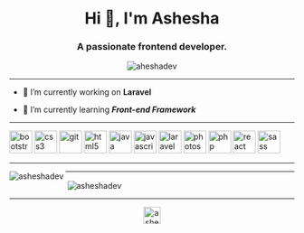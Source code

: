 <h1 align="center">Hi 👋, I'm Ashesha</h1>
<h3 align="center">A passionate frontend developer.</h3>

<p align="center"> <img src="https://komarev.com/ghpvc/?username=asheshadev" alt="aheshadev" /> </p>

---

- 🔭 I’m currently working on **Laravel**

- 🌱 I’m currently learning ***Front-end Framework***

---

<p align="left"><img src="https://devicons.github.io/devicon/devicon.git/icons/bootstrap/bootstrap-plain.svg" alt="bootstrap" width="40" height="40"/> <img src="https://devicons.github.io/devicon/devicon.git/icons/css3/css3-original-wordmark.svg" alt="css3" width="40" height="40"/> <img src="https://www.vectorlogo.zone/logos/git-scm/git-scm-icon.svg" alt="git" width="40" height="40"/> <img src="https://devicons.github.io/devicon/devicon.git/icons/html5/html5-original-wordmark.svg" alt="html5" width="40" height="40"/> <img src="https://devicons.github.io/devicon/devicon.git/icons/java/java-original-wordmark.svg" alt="java" width="40" height="40"/> <img src="https://devicons.github.io/devicon/devicon.git/icons/javascript/javascript-original.svg" alt="javascript" width="40" height="40"/> <img src="https://devicons.github.io/devicon/devicon.git/icons/laravel/laravel-plain-wordmark.svg" alt="laravel" width="40" height="40"/> <img src="https://devicons.github.io/devicon/devicon.git/icons/photoshop/photoshop-plain.svg" alt="photoshop" width="40" height="40"/> <img src="https://devicons.github.io/devicon/devicon.git/icons/php/php-original.svg" alt="php" width="40" height="40"/> <img src="https://devicons.github.io/devicon/devicon.git/icons/react/react-original-wordmark.svg" alt="react" width="40" height="40"/> <img src="https://devicons.github.io/devicon/devicon.git/icons/sass/sass-original.svg" alt="sass" width="40" height="40"/></p>

---

<p><img align="left" src="https://github-readme-stats.vercel.app/api/top-langs/?username=asheshadev&layout=compact&hide=html" alt="asheshadev" /></p>

---

<p>&nbsp;<img align="center" src="https://github-readme-stats.vercel.app/api?username=asheshadev&show_icons=true" alt="asheshadev" /></p>

---

<p align="center">
<a href="https://twitter.com/ashesha_mali" target="blank"><img align="center" src="https://cdn.jsdelivr.net/npm/simple-icons@3.0.1/icons/twitter.svg" alt="ashesha_mali" height="30" width="30" /></a>
</p>
